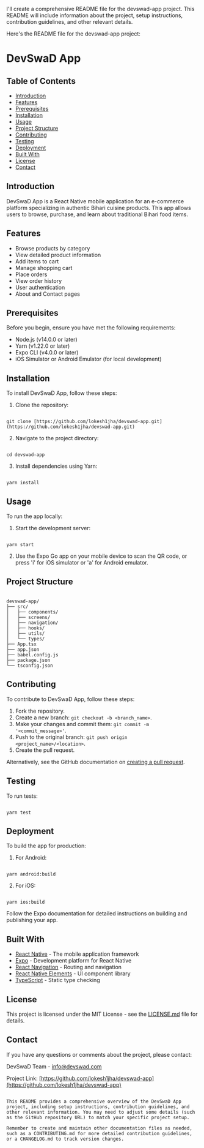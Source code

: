 I'll create a comprehensive README file for the devswad-app project. This README will include information about the project, setup instructions, contribution guidelines, and other relevant details.

Here's the README file for the devswad-app project:


# DevSwaD App

## Table of Contents
- [Introduction](#introduction)
- [Features](#features)
- [Prerequisites](#prerequisites)
- [Installation](#installation)
- [Usage](#usage)
- [Project Structure](#project-structure)
- [Contributing](#contributing)
- [Testing](#testing)
- [Deployment](#deployment)
- [Built With](#built-with)
- [License](#license)
- [Contact](#contact)

## Introduction

DevSwaD App is a React Native mobile application for an e-commerce platform specializing in authentic Bihari cuisine products. This app allows users to browse, purchase, and learn about traditional Bihari food items.

## Features

- Browse products by category
- View detailed product information
- Add items to cart
- Manage shopping cart
- Place orders
- View order history
- User authentication
- About and Contact pages

## Prerequisites

Before you begin, ensure you have met the following requirements:

- Node.js (v14.0.0 or later)
- Yarn (v1.22.0 or later)
- Expo CLI (v4.0.0 or later)
- iOS Simulator or Android Emulator (for local development)

## Installation

To install DevSwaD App, follow these steps:

1. Clone the repository:
```

git clone [https://github.com/lokesh1jha/devswad-app.git](https://github.com/lokesh1jha/devswad-app.git)
```

2. Navigate to the project directory:
```

cd devswad-app

```

3. Install dependencies using Yarn:
```

yarn install

```

## Usage

To run the app locally:

1. Start the development server:
```

yarn start

```

2. Use the Expo Go app on your mobile device to scan the QR code, or press 'i' for iOS simulator or 'a' for Android emulator.

## Project Structure

```

devswad-app/
├── src/
│   ├── components/
│   ├── screens/
│   ├── navigation/
│   ├── hooks/
│   ├── utils/
│   └── types/
├── App.tsx
├── app.json
├── babel.config.js
├── package.json
└── tsconfig.json

```

## Contributing

To contribute to DevSwaD App, follow these steps:

1. Fork the repository.
2. Create a new branch: `git checkout -b <branch_name>`.
3. Make your changes and commit them: `git commit -m '<commit_message>'`.
4. Push to the original branch: `git push origin <project_name>/<location>`.
5. Create the pull request.

Alternatively, see the GitHub documentation on [creating a pull request](https://help.github.com/articles/creating-a-pull-request/).

## Testing

To run tests:

```

yarn test

```

## Deployment

To build the app for production:

1. For Android:
```

yarn android:build

```

2. For iOS:
```

yarn ios:build

```

Follow the Expo documentation for detailed instructions on building and publishing your app.

## Built With

- [React Native](https://reactnative.dev/) - The mobile application framework
- [Expo](https://expo.dev/) - Development platform for React Native
- [React Navigation](https://reactnavigation.org/) - Routing and navigation
- [React Native Elements](https://reactnativeelements.com/) - UI component library
- [TypeScript](https://www.typescriptlang.org/) - Static type checking

## License

This project is licensed under the MIT License - see the [LICENSE.md](LICENSE.md) file for details.

## Contact

If you have any questions or comments about the project, please contact:

DevSwaD Team - info@devswad.com

Project Link: [https://github.com/lokesh1jha/devswad-app](https://github.com/lokesh1jha/devswad-app)
```

This README provides a comprehensive overview of the DevSwaD App project, including setup instructions, contribution guidelines, and other relevant information. You may need to adjust some details (such as the GitHub repository URL) to match your specific project setup.

Remember to create and maintain other documentation files as needed, such as a CONTRIBUTING.md for more detailed contribution guidelines, or a CHANGELOG.md to track version changes.